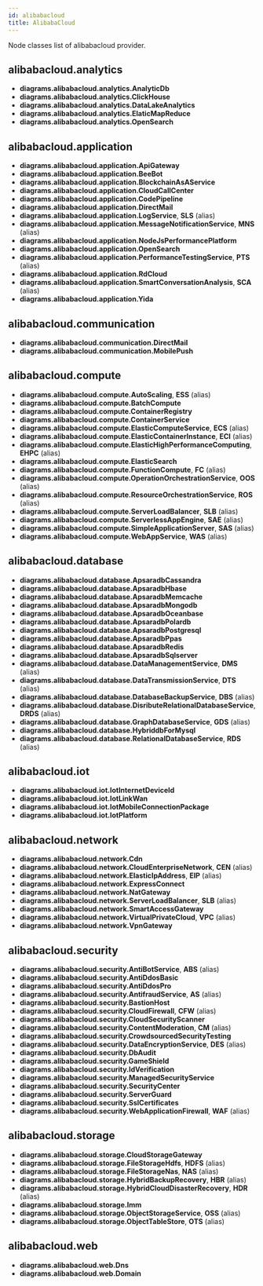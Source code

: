 ```yaml
---
id: alibabacloud
title: AlibabaCloud
---
```


Node classes list of alibabacloud provider.

## alibabacloud.analytics

- **diagrams.alibabacloud.analytics.AnalyticDb**
- **diagrams.alibabacloud.analytics.ClickHouse**
- **diagrams.alibabacloud.analytics.DataLakeAnalytics**
- **diagrams.alibabacloud.analytics.ElaticMapReduce**
- **diagrams.alibabacloud.analytics.OpenSearch**

## alibabacloud.application

- **diagrams.alibabacloud.application.ApiGateway**
- **diagrams.alibabacloud.application.BeeBot**
- **diagrams.alibabacloud.application.BlockchainAsAService**
- **diagrams.alibabacloud.application.CloudCallCenter**
- **diagrams.alibabacloud.application.CodePipeline**
- **diagrams.alibabacloud.application.DirectMail**
- **diagrams.alibabacloud.application.LogService**, **SLS** (alias)
- **diagrams.alibabacloud.application.MessageNotificationService**, **MNS** (alias)
- **diagrams.alibabacloud.application.NodeJsPerformancePlatform**
- **diagrams.alibabacloud.application.OpenSearch**
- **diagrams.alibabacloud.application.PerformanceTestingService**, **PTS** (alias)
- **diagrams.alibabacloud.application.RdCloud**
- **diagrams.alibabacloud.application.SmartConversationAnalysis**, **SCA** (alias)
- **diagrams.alibabacloud.application.Yida**

## alibabacloud.communication

- **diagrams.alibabacloud.communication.DirectMail**
- **diagrams.alibabacloud.communication.MobilePush**

## alibabacloud.compute

- **diagrams.alibabacloud.compute.AutoScaling**, **ESS** (alias)
- **diagrams.alibabacloud.compute.BatchCompute**
- **diagrams.alibabacloud.compute.ContainerRegistry**
- **diagrams.alibabacloud.compute.ContainerService**
- **diagrams.alibabacloud.compute.ElasticComputeService**, **ECS** (alias)
- **diagrams.alibabacloud.compute.ElasticContainerInstance**, **ECI** (alias)
- **diagrams.alibabacloud.compute.ElasticHighPerformanceComputing**, **EHPC** (alias)
- **diagrams.alibabacloud.compute.ElasticSearch**
- **diagrams.alibabacloud.compute.FunctionCompute**, **FC** (alias)
- **diagrams.alibabacloud.compute.OperationOrchestrationService**, **OOS** (alias)
- **diagrams.alibabacloud.compute.ResourceOrchestrationService**, **ROS** (alias)
- **diagrams.alibabacloud.compute.ServerLoadBalancer**, **SLB** (alias)
- **diagrams.alibabacloud.compute.ServerlessAppEngine**, **SAE** (alias)
- **diagrams.alibabacloud.compute.SimpleApplicationServer**, **SAS** (alias)
- **diagrams.alibabacloud.compute.WebAppService**, **WAS** (alias)

## alibabacloud.database

- **diagrams.alibabacloud.database.ApsaradbCassandra**
- **diagrams.alibabacloud.database.ApsaradbHbase**
- **diagrams.alibabacloud.database.ApsaradbMemcache**
- **diagrams.alibabacloud.database.ApsaradbMongodb**
- **diagrams.alibabacloud.database.ApsaradbOceanbase**
- **diagrams.alibabacloud.database.ApsaradbPolardb**
- **diagrams.alibabacloud.database.ApsaradbPostgresql**
- **diagrams.alibabacloud.database.ApsaradbPpas**
- **diagrams.alibabacloud.database.ApsaradbRedis**
- **diagrams.alibabacloud.database.ApsaradbSqlserver**
- **diagrams.alibabacloud.database.DataManagementService**, **DMS** (alias)
- **diagrams.alibabacloud.database.DataTransmissionService**, **DTS** (alias)
- **diagrams.alibabacloud.database.DatabaseBackupService**, **DBS** (alias)
- **diagrams.alibabacloud.database.DisributeRelationalDatabaseService**, **DRDS** (alias)
- **diagrams.alibabacloud.database.GraphDatabaseService**, **GDS** (alias)
- **diagrams.alibabacloud.database.HybriddbForMysql**
- **diagrams.alibabacloud.database.RelationalDatabaseService**, **RDS** (alias)

## alibabacloud.iot

- **diagrams.alibabacloud.iot.IotInternetDeviceId**
- **diagrams.alibabacloud.iot.IotLinkWan**
- **diagrams.alibabacloud.iot.IotMobileConnectionPackage**
- **diagrams.alibabacloud.iot.IotPlatform**

## alibabacloud.network

- **diagrams.alibabacloud.network.Cdn**
- **diagrams.alibabacloud.network.CloudEnterpriseNetwork**, **CEN** (alias)
- **diagrams.alibabacloud.network.ElasticIpAddress**, **EIP** (alias)
- **diagrams.alibabacloud.network.ExpressConnect**
- **diagrams.alibabacloud.network.NatGateway**
- **diagrams.alibabacloud.network.ServerLoadBalancer**, **SLB** (alias)
- **diagrams.alibabacloud.network.SmartAccessGateway**
- **diagrams.alibabacloud.network.VirtualPrivateCloud**, **VPC** (alias)
- **diagrams.alibabacloud.network.VpnGateway**

## alibabacloud.security

- **diagrams.alibabacloud.security.AntiBotService**, **ABS** (alias)
- **diagrams.alibabacloud.security.AntiDdosBasic**
- **diagrams.alibabacloud.security.AntiDdosPro**
- **diagrams.alibabacloud.security.AntifraudService**, **AS** (alias)
- **diagrams.alibabacloud.security.BastionHost**
- **diagrams.alibabacloud.security.CloudFirewall**, **CFW** (alias)
- **diagrams.alibabacloud.security.CloudSecurityScanner**
- **diagrams.alibabacloud.security.ContentModeration**, **CM** (alias)
- **diagrams.alibabacloud.security.CrowdsourcedSecurityTesting**
- **diagrams.alibabacloud.security.DataEncryptionService**, **DES** (alias)
- **diagrams.alibabacloud.security.DbAudit**
- **diagrams.alibabacloud.security.GameShield**
- **diagrams.alibabacloud.security.IdVerification**
- **diagrams.alibabacloud.security.ManagedSecurityService**
- **diagrams.alibabacloud.security.SecurityCenter**
- **diagrams.alibabacloud.security.ServerGuard**
- **diagrams.alibabacloud.security.SslCertificates**
- **diagrams.alibabacloud.security.WebApplicationFirewall**, **WAF** (alias)

## alibabacloud.storage

- **diagrams.alibabacloud.storage.CloudStorageGateway**
- **diagrams.alibabacloud.storage.FileStorageHdfs**, **HDFS** (alias)
- **diagrams.alibabacloud.storage.FileStorageNas**, **NAS** (alias)
- **diagrams.alibabacloud.storage.HybridBackupRecovery**, **HBR** (alias)
- **diagrams.alibabacloud.storage.HybridCloudDisasterRecovery**, **HDR** (alias)
- **diagrams.alibabacloud.storage.Imm**
- **diagrams.alibabacloud.storage.ObjectStorageService**, **OSS** (alias)
- **diagrams.alibabacloud.storage.ObjectTableStore**, **OTS** (alias)

## alibabacloud.web

- **diagrams.alibabacloud.web.Dns**
- **diagrams.alibabacloud.web.Domain**
